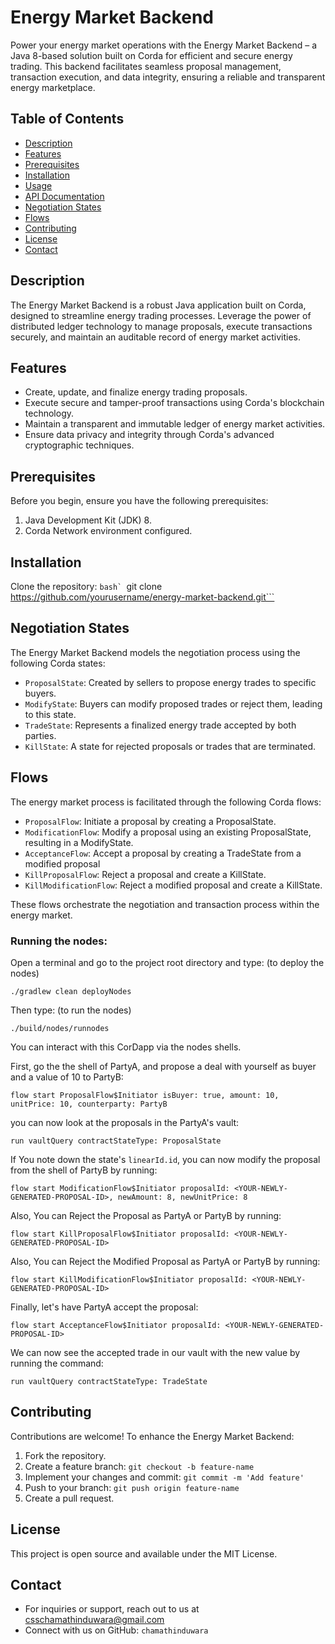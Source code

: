 # Energy Market Backend

Power your energy market operations with the Energy Market Backend – a Java 8-based solution built on Corda for efficient and secure energy trading. This backend facilitates seamless proposal management, transaction execution, and data integrity, ensuring a reliable and transparent energy marketplace.

## Table of Contents
- [Description](#description)
- [Features](#features)
- [Prerequisites](#prerequisites)
- [Installation](#installation)
- [Usage](#usage)
- [API Documentation](#api-documentation)
- [Negotiation States](#negotiation-states)
- [Flows](#flows)
- [Contributing](#contributing)
- [License](#license)
- [Contact](#contact)

## Description
The Energy Market Backend is a robust Java application built on Corda, designed to streamline energy trading processes. Leverage the power of distributed ledger technology to manage proposals, execute transactions securely, and maintain an auditable record of energy market activities.

## Features
- Create, update, and finalize energy trading proposals.
- Execute secure and tamper-proof transactions using Corda's blockchain technology.
- Maintain a transparent and immutable ledger of energy market activities.
- Ensure data privacy and integrity through Corda's advanced cryptographic techniques.

## Prerequisites
Before you begin, ensure you have the following prerequisites:
1. Java Development Kit (JDK) 8.
2. Corda Network environment configured.

## Installation
Clone the repository:
  ```bash`
  ```git clone https://github.com/yourusername/energy-market-backend.git```

## Negotiation States

The Energy Market Backend models the negotiation process using the following Corda states:

* `ProposalState`: Created by sellers to propose energy trades to specific buyers.
* `ModifyState`: Buyers can modify proposed trades or reject them, leading to this state.
* `TradeState`: Represents a finalized energy trade accepted by both parties.
* `KillState`: A state for rejected proposals or trades that are terminated.


## Flows
The energy market process is facilitated through the following Corda flows:

* `ProposalFlow`: Initiate a proposal by creating a ProposalState.
* `ModificationFlow`: Modify a proposal using an existing ProposalState, resulting in a ModifyState.
* `AcceptanceFlow`: Accept a proposal by creating a TradeState from a modified proposal
* `KillProposalFlow`: Reject a proposal and create a KillState.
* `KillModificationFlow`: Reject a modified proposal and create a KillState.

These flows orchestrate the negotiation and transaction process within the energy market.

### Running the nodes:

Open a terminal and go to the project root directory and type: (to deploy the nodes)
```
./gradlew clean deployNodes
```
Then type: (to run the nodes)
```
./build/nodes/runnodes
```

You can interact with this CorDapp via the nodes shells.

First, go the the shell of PartyA, and propose a deal with yourself as buyer and a value of 10 to PartyB:

    flow start ProposalFlow$Initiator isBuyer: true, amount: 10, unitPrice: 10, counterparty: PartyB

you can now look at the proposals in the PartyA's vault:

    run vaultQuery contractStateType: ProposalState

If You note down the state's `linearId.id`, you can now modify the proposal from the shell of PartyB by running:

    flow start ModificationFlow$Initiator proposalId: <YOUR-NEWLY-GENERATED-PROPOSAL-ID>, newAmount: 8, newUnitPrice: 8

Also, You can Reject the Proposal as PartyA or PartyB by running:

    flow start KillProposalFlow$Initiator proposalId: <YOUR-NEWLY-GENERATED-PROPOSAL-ID>
    
Also, You can Reject the Modified Proposal as PartyA or PartyB by running:

    flow start KillModificationFlow$Initiator proposalId: <YOUR-NEWLY-GENERATED-PROPOSAL-ID>

Finally, let's have PartyA accept the proposal:

    flow start AcceptanceFlow$Initiator proposalId: <YOUR-NEWLY-GENERATED-PROPOSAL-ID>

We can now see the accepted trade in our vault with the new value by running the command:

    run vaultQuery contractStateType: TradeState

## Contributing
Contributions are welcome! To enhance the Energy Market Backend:

1. Fork the repository.
2. Create a feature branch: `git checkout -b feature-name`
3. Implement your changes and commit: `git commit -m 'Add feature'`
4. Push to your branch: `git push origin feature-name`
5. Create a pull request.

## License
This project is open source and available under the MIT License.

## Contact
* For inquiries or support, reach out to us at csschamathinduwara@gmail.com
* Connect with us on GitHub: `chamathinduwara`

